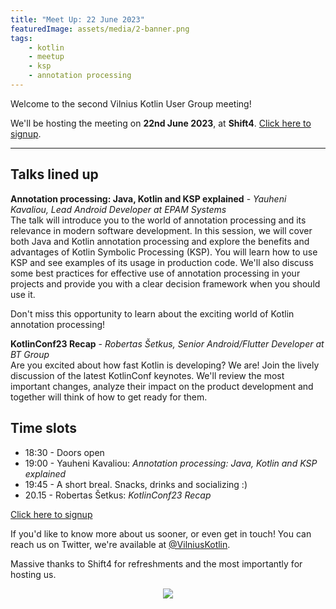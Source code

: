 ```yaml
---
title: "Meet Up: 22 June 2023"
featuredImage: assets/media/2-banner.png
tags:
    - kotlin
    - meetup
    - ksp
    - annotation processing
---
```


Welcome to the second Vilnius Kotlin User Group meeting!

We'll be hosting the meeting on **22nd June 2023**, at **Shift4**. [Click here to signup](https://ti.to/vilnius-kotlin-user-group/vilnius-kug-meetup-2?source=website).

---

Talks lined up
---

**Annotation processing: Java, Kotlin and KSP explained** - _Yauheni Kavaliou, Lead Android Developer at EPAM Systems_        
The talk will introduce you to the world of annotation processing and its relevance in modern software development. In this session, we will cover both Java and Kotlin annotation processing and explore the benefits and advantages of Kotlin Symbolic Processing (KSP). You will learn how to use KSP and see examples of its usage in production code. We'll also discuss some best practices for effective use of annotation processing in your projects and provide you with a clear decision framework when you should use it.

Don't miss this opportunity to learn about the exciting world of Kotlin annotation processing!

**KotlinConf23 Recap** - _Robertas Šetkus, Senior Android/Flutter Developer at BT Group_        
Are you excited about how fast Kotlin is developing? We are! Join the lively discussion of the latest KotlinConf keynotes. We'll review the most important changes, analyze their impact on the product development and together will think of how to get ready for them.

Time slots
---

- 18:30 - Doors open
- 19:00 - Yauheni Kavaliou: *Annotation processing: Java, Kotlin and KSP explained*
- 19:45 - A short breal. Snacks, drinks and socializing :)
- 20.15 - Robertas Šetkus: *KotlinConf23 Recap*

[Click here to signup](https://ti.to/vilnius-kotlin-user-group/vilnius-kug-meetup-2?source=website)

If you'd like to know more about us sooner, or even get in touch! You can reach us on Twitter, we're available at [@VilniusKotlin](https://twitter.com/vilniuskotlin).

Massive thanks to Shift4 for refreshments and the most importantly for hosting us.

<p align="center">
  <img src="/assets/media/Shift4_Logo_2021.png" />
</p>